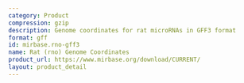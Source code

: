 ```yaml
---
category: Product
compression: gzip
description: Genome coordinates for rat microRNAs in GFF3 format
format: gff
id: mirbase.rno-gff3
name: Rat (rno) Genome Coordinates
product_url: https://www.mirbase.org/download/CURRENT/
layout: product_detail
---
```

